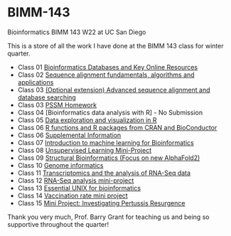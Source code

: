 # BIMM-143
Bioinformatics BIMM 143 W22 at UC San Diego

This is a store of all the work I have done at the BIMM 143 class for winter quarter. 

- Class 01 [Bioinformatics Databases and Key Online Resources](https://github.com/ygarodia/BIMM-143/blob/main/Week%201/BIMM%20143%20LAB1.pdf)
- Class 02 [Sequence alignment fundamentals, algorithms and applications](https://github.com/ygarodia/BIMM-143/blob/main/Week%202/lab-2-BIMM143_online-form1.pdf)
- Class 03 [(Optional extension) Advanced sequence alignment and database searching](https://github.com/ygarodia/BIMM-143/blob/main/Week%203/Lab%203%20BIMM%20143.pdf)
- Class 03 [PSSM Homework](https://github.com/ygarodia/BIMM-143/blob/main/Week%203/BIMM%20143%20HW3%20PSSM.pdf)
- Class 04 [Bioinformatics data analysis with R] - No Submission
- Class 05 [Data exploration and visualization in R](https://github.com/ygarodia/BIMM-143/blob/main/Week%205/class05.R)
- Class 06 [R functions and R packages from CRAN and BioConductor](https://github.com/ygarodia/BIMM-143/blob/main/Week%205/R%20functions%20(Week%205).Rmd)
- Class 06 [Supplemental Information](https://github.com/ygarodia/BIMM-143/blob/main/Week%206/R%20Functions%20Week%206.Rmd)
- Class 07 [Introduction to machine learning for Bioinformatics](https://github.com/ygarodia/BIMM-143/blob/main/Week%204/PCA_UKFOOD.Rmd)
- Class 08 [Unsupervised Learning Mini-Project](https://github.com/ygarodia/BIMM-143/blob/main/Week%207/mini-project.Rmd)
- Class 09 [Structural Bioinformatics (Focus on new AlphaFold2)](https://github.com/ygarodia/BIMM-143/blob/main/Week%206/BIMM%20143_CLASS11.Rmd)
- Class 10 [Genome informatics](https://github.com/ygarodia/BIMM-143/blob/main/Week%208/week08.rmd)
- Class 11 [Transcriptomics and the analysis of RNA-Seq data](https://github.com/ygarodia/BIMM-143/blob/main/Week%209/week09.rmd)
- Class 12 [RNA-Seq analysis mini-project](https://github.com/ygarodia/BIMM-143/blob/main/Week%209/W9_PathwayAnalysisLab.Rmd)
- Class 13 [Essential UNIX for bioinformatics](https://github.com/ygarodia/BIMM-143/blob/main/Week%209/HW8_unix_questions.pdf)
- Class 14 [Vaccination rate mini project](https://github.com/ygarodia/BIMM-143/blob/main/Week%209/COVID%2019%20Vaccination%20Mini%20Project.Rmd)
- Class 15 [Mini Project: Investigating Pertussis Resurgence](https://github.com/ygarodia/BIMM-143/blob/main/BIMM%20143-Pertussis%20Mini%20proj.Rmd)

Thank you very much, Prof. Barry Grant for teaching us and being so supportive throughout the quarter! 
